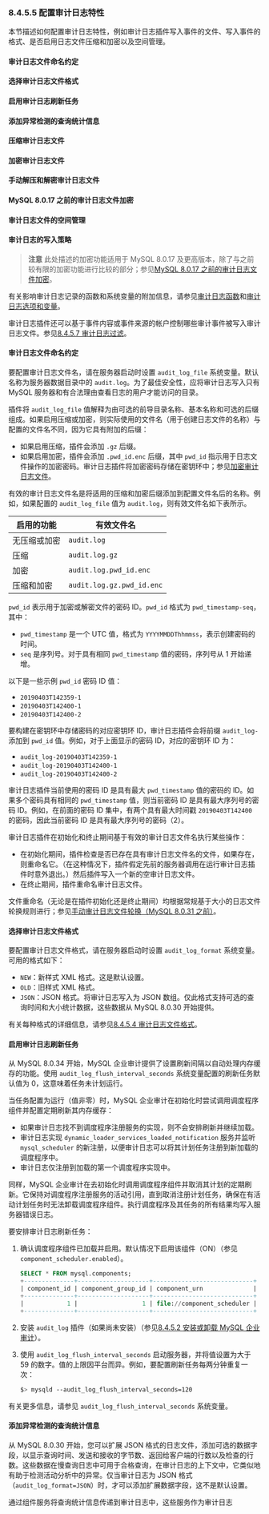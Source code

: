### 8.4.5.5 配置审计日志特性

本节描述如何配置审计日志特性，例如审计日志插件写入事件的文件、写入事件的格式、是否启用日志文件压缩和加密以及空间管理。

#### 审计日志文件命名约定

#### 选择审计日志文件格式

#### 启用审计日志刷新任务

#### 添加异常检测的查询统计信息

#### 压缩审计日志文件

#### 加密审计日志文件

#### 手动解压和解密审计日志文件

#### MySQL 8.0.17 之前的审计日志文件加密

#### 审计日志文件的空间管理

#### 审计日志的写入策略

> **注意**
> 此处描述的加密功能适用于 MySQL 8.0.17 及更高版本，除了与之前较有限的加密功能进行比较的部分；参见[MySQL 8.0.17 之前的审计日志文件加密](#MySQL-8.0.17-之前的审计日志文件加密)。

有关影响审计日志记录的函数和系统变量的附加信息，请参见[审计日志函数](#审计日志函数)和[审计日志选项和变量](#审计日志选项和变量)。

审计日志插件还可以基于事件内容或事件来源的帐户控制哪些审计事件被写入审计日志文件。参见[8.4.5.7 审计日志过滤](#8.4.5.7-审计日志过滤)。

#### 审计日志文件命名约定

要配置审计日志文件名，请在服务器启动时设置 `audit_log_file` 系统变量。默认名称为服务器数据目录中的 `audit.log`。为了最佳安全性，应将审计日志写入只有 MySQL 服务器和有合法理由查看日志的用户才能访问的目录。

插件将 `audit_log_file` 值解释为由可选的前导目录名称、基本名称和可选的后缀组成。如果启用压缩或加密，则实际使用的文件名（用于创建日志文件的名称）与配置的文件名不同，因为它具有附加的后缀：

- 如果启用压缩，插件会添加 `.gz` 后缀。
- 如果启用加密，插件会添加 `.pwd_id.enc` 后缀，其中 `pwd_id` 指示用于日志文件操作的加密密码。审计日志插件将加密密码存储在密钥环中；参见[加密审计日志文件](#加密审计日志文件)。

有效的审计日志文件名是将适用的压缩和加密后缀添加到配置文件名后的名称。例如，如果配置的 `audit_log_file` 值为 `audit.log`，则有效文件名如下表所示。

| 启用的功能   | 有效文件名                |
| ------------ | ------------------------- |
| 无压缩或加密 | `audit.log`               |
| 压缩         | `audit.log.gz`            |
| 加密         | `audit.log.pwd_id.enc`    |
| 压缩和加密   | `audit.log.gz.pwd_id.enc` |

`pwd_id` 表示用于加密或解密文件的密码 ID。`pwd_id` 格式为 `pwd_timestamp-seq`，其中：

- `pwd_timestamp` 是一个 UTC 值，格式为 `YYYYMMDDThhmmss`，表示创建密码的时间。
- `seq` 是序列号。对于具有相同 `pwd_timestamp` 值的密码，序列号从 1 开始递增。

以下是一些示例 `pwd_id` 密码 ID 值：

- `20190403T142359-1`
- `20190403T142400-1`
- `20190403T142400-2`

要构建在密钥环中存储密码的对应密钥环 ID，审计日志插件会将前缀 `audit_log-` 添加到 `pwd_id` 值。例如，对于上面显示的密码 ID，对应的密钥环 ID 为：

- `audit_log-20190403T142359-1`
- `audit_log-20190403T142400-1`
- `audit_log-20190403T142400-2`

审计日志插件当前使用的密码 ID 是具有最大 `pwd_timestamp` 值的密码的 ID。如果多个密码具有相同的 `pwd_timestamp` 值，则当前密码 ID 是具有最大序列号的密码 ID。例如，在前面的密码 ID 集中，有两个具有最大时间戳 `20190403T142400` 的密码，因此当前密码 ID 是具有最大序列号的密码（2）。

审计日志插件在初始化和终止期间基于有效的审计日志文件名执行某些操作：

- 在初始化期间，插件检查是否已存在具有审计日志文件名的文件，如果存在，则重命名它。（在这种情况下，插件假定先前的服务器调用在运行审计日志插件时意外退出。）然后插件写入一个新的空审计日志文件。
- 在终止期间，插件重命名审计日志文件。

文件重命名（无论是在插件初始化还是终止期间）均根据常规基于大小的日志文件轮换规则进行；参见[手动审计日志文件轮换（MySQL 8.0.31 之前）](#手动审计日志文件轮换（MySQL-8.0.31-之前）)。

#### 选择审计日志文件格式

要配置审计日志文件格式，请在服务器启动时设置 `audit_log_format` 系统变量。可用的格式如下：

- `NEW`：新样式 XML 格式。这是默认设置。
- `OLD`：旧样式 XML 格式。
- `JSON`：JSON 格式。将审计日志写入为 JSON 数组。仅此格式支持可选的查询时间和大小统计数据，这些数据从 MySQL 8.0.30 开始提供。

有关每种格式的详细信息，请参见[8.4.5.4 审计日志文件格式](#8.4.5.4-审计日志文件格式)。

#### 启用审计日志刷新任务

从 MySQL 8.0.34 开始，MySQL 企业审计提供了设置刷新间隔以自动处理内存缓存的功能。使用 `audit_log_flush_interval_seconds` 系统变量配置的刷新任务默认值为 0，这意味着任务未计划运行。

当任务配置为运行（值非零）时，MySQL 企业审计在初始化时尝试调用调度程序组件并配置定期刷新其内存缓存：

- 如果审计日志找不到调度程序注册服务的实现，则不会安排刷新并继续加载。
- 审计日志实现 `dynamic_loader_services_loaded_notification` 服务并监听 `mysql_scheduler` 的新注册，以便审计日志可以将其计划任务注册到新加载的调度程序中。
- 审计日志仅注册到加载的第一个调度程序实现中。

同样，MySQL 企业审计在去初始化时调用调度程序组件并取消其计划的定期刷新。它保持对调度程序注册服务的活动引用，直到取消注册计划任务，确保在有活动计划任务时无法卸载调度程序组件。执行调度程序及其任务的所有结果均写入服务器错误日志。

要安排审计日志刷新任务：

1. 确认调度程序组件已加载并启用。默认情况下启用该组件（ON）（参见 `component_scheduler.enabled`）。

   ```sql
   SELECT * FROM mysql.components;
   +--------------+--------------------+----------------------------+
   | component_id | component_group_id | component_urn              |
   +--------------+--------------------+----------------------------+
   |            1 |                  1 | file://component_scheduler |
   +--------------+--------------------+----------------------------+
   ```

2. 安装 `audit_log` 插件（如果尚未安装）（参见[8.4.5.2 安装或卸载 MySQL 企业审计](#8.4.5.2-安装或卸载-MySQL-企业审计)）。

3. 使用 `audit_log_flush_interval_seconds` 启动服务器，并将值设置为大于 59 的数字。值的上限因平台而异。例如，要配置刷新任务每两分钟重复一次：

   ```bash
   $> mysqld --audit_log_flush_interval_seconds=120
   ```

有关更多信息，请参见 `audit_log_flush_interval_seconds` 系统变量。

#### 添加异常检测的查询统计信息

从 MySQL 8.0.30 开始，您可以扩展 JSON 格式的日志文件，添加可选的数据字段，以显示查询时间、发送和接收的字节数、返回给客户端的行数以及检查的行数。这些数据在慢查询日志中可用于合格查询，在审计日志的上下文中，它类似地有助于检测活动分析中的异常。仅当审计日志为 JSON 格式（`audit_log_format=JSON`）时，才可以添加扩展数据字段，这不是默认设置。

通过组件服务将查询统计信息传递到审计日志中，这些服务作为审计日志